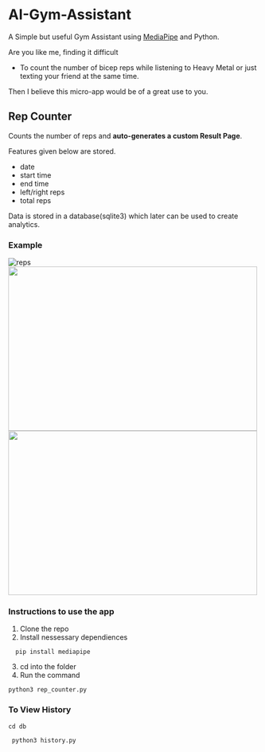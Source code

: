 # AI-Gym-Assistant
A Simple but useful Gym Assistant using [MediaPipe](https://google.github.io/mediapipe/solutions/pose) and Python.

Are you like me, finding it difficult
- To count the number of bicep reps while listening to Heavy Metal or just texting your friend at the same time.


Then I believe this micro-app would be of a great use to you.

## Rep Counter
Counts the number of reps and **auto-generates a custom Result Page**.

Features given below are stored.
- date
- start time
- end time
- left/right reps
- total reps

Data is stored in a database(sqlite3) which later can be used to create analytics.


### Example

![reps](https://user-images.githubusercontent.com/90824601/154799596-6a7bb500-61a4-490a-825b-2451cf5f91e9.gif)
<img src="https://user-images.githubusercontent.com/90824601/154799799-8a24871f-cc0e-45dd-a8f2-67f2cc9f5c83.png" width="500" height="330" />
<img src= "https://user-images.githubusercontent.com/90824601/154799638-b9b0ee93-4ede-4045-aed0-a42dfa8a3da6.jpg" width="500" height="330"/>

### Instructions to use the app
1. Clone the repo
2. Install nessessary dependiences 
```
  pip install mediapipe
  ```
3. cd into the folder
4. Run the command
```
python3 rep_counter.py
```

### To View History
``` cd db ```

``` python3 history.py```
